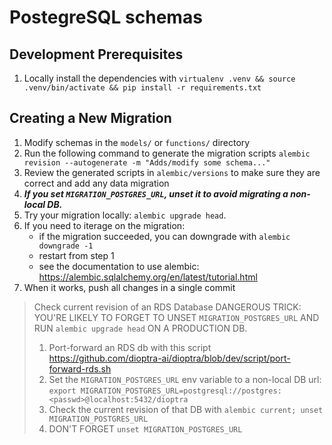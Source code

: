 # PostegreSQL schemas

## Development Prerequisites
1. Locally install the dependencies with `virtualenv .venv && source .venv/bin/activate && pip install -r requirements.txt`

## Creating a New Migration
1. Modify schemas in the `models/` or `functions/` directory
3. Run the following command to generate the migration scripts
    `alembic revision --autogenerate -m "Adds/modify some schema..."`
4. Review the generated scripts in `alembic/versions` to make sure they are correct and add any data migration
5. ***If you set `MIGRATION_POSTGRES_URL`, unset it to avoid migrating a non-local DB.*** 
6. Try your migration locally: `alembic upgrade head`. 
7. If you need to iterage on the migration:
    * if the migration succeeded, you can downgrade with `alembic downgrade -1`
    * restart from step 1
    * see the documentation to use alembic: https://alembic.sqlalchemy.org/en/latest/tutorial.html
8. When it works, push all changes in a single commit

> Check current revision of an RDS Database
> DANGEROUS TRICK: YOU'RE LIKELY TO FORGET TO UNSET `MIGRATION_POSTGRES_URL` AND RUN `alembic upgrade head` ON A PRODUCTION DB.
> 1. Port-forward an RDS db with this script https://github.com/dioptra-ai/dioptra/blob/dev/script/port-forward-rds.sh
> 1. Set the `MIGRATION_POSTGRES_URL` env variable to a non-local DB url: `export MIGRATION_POSTGRES_URL=postgresql://postgres:<passwd>@localhost:5432/dioptra`
> 1. Check the current revision of that DB with `alembic current; unset MIGRATION_POSTGRES_URL`
> 1. DON'T FORGET `unset MIGRATION_POSTGRES_URL`
